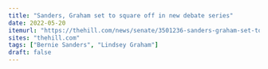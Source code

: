 ```yaml
---
title: "Sanders, Graham set to square off in new debate series"
date: 2022-05-20
itemurl: "https://thehill.com/news/senate/3501236-sanders-graham-set-to-square-off-in-new-debate-series/"
sites: "thehill.com"
tags: ["Bernie Sanders", "Lindsey Graham"]
draft: false
---
```

